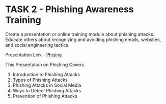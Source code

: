# TASK 2 - Phishing Awareness Training
Create a presentation or online training module about phishing attacks.<br>
Educate others about recognizing and avoiding phishing emails, websites, and social engineering tactics.

Presentation Link - [Phising](https://github.com/DPRIYATHAM/CodeAlpha-Internship/blob/main/Phishing%20Awareness/Phishing.pdf)

This Presentation on Phishing Covers
1. Introduction to Phishing Attacks
2. Types of Phishing Attacks
3. Phishing Attacks in Social Media
4. Ways to Detect Phishing Attacks
5. Prevention of Phishing Attacks

